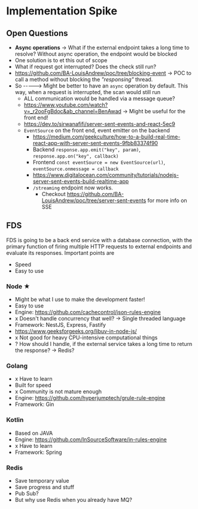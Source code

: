 # Implementation Spike

## Open Questions
- **Async operations** -> What if the external endpoint takes a long time to resolve? Without async operation, the endpoint would be blocked
 - One solution is to et this out of scope
- What if request got interrupted? Does the check still run?
 - https://github.com/BA-LouisAndrew/poc/tree/blocking-event -> POC to call a method without blocking the *"responsing"* thread.
- So -----> Might be better to have an `async` operation by default. This way, when a request is interrupted, the scan would still run
  - ALL communication would be handled via a message queue?
  - https://www.youtube.com/watch?v=_r2ooFgBdoc&ab_channel=BenAwad -> Might be useful for the front end!
  - https://dev.to/sirwanafifi/server-sent-events-and-react-5ec9
  - `EventSource` on the front end, event emitter on the backend
    - https://medium.com/geekculture/how-to-a-build-real-time-react-app-with-server-sent-events-9fbb83374f90
    - Backend `response.app.emit("key", param)`, `response.app.on("key", callback)`
    - Frontend `const eventSource = new EventSource(url)`, `eventSource.onmessage = callback`
    - https://www.digitalocean.com/community/tutorials/nodejs-server-sent-events-build-realtime-app
    - `/streaming` endpoint now works.
      - Checkout https://github.com/BA-LouisAndrew/poc/tree/server-sent-events for more info on SSE

## FDS
FDS is going to be a back end service with a database connection, with the primary function of firing multiple HTTP requests to external endpoints and evaluate its responses.
Important points are
- Speed
- Easy to use

### Node ★
- Might be what I use to make the development faster!
- Easy to use
- Engine: https://github.com/cachecontrol/json-rules-engine
- x Doesn't handle concurrency that well? -> Single threaded language
- Framework: NestJS, Express, Fastify
- https://www.geeksforgeeks.org/libuv-in-node-js/
- x Not good for heavy CPU-intensive computational things
- ? How should I handle, if the external service takes a long time to return the response? -> Redis?
 
### Golang
- x Have to learn
- Built for speed
- x Community is not mature enough
- Engine: https://github.com/hyperjumptech/grule-rule-engine
- Framework: Gin

### Kotlin
- Based on JAVA
- Engine: https://github.com/InSourceSoftware/in-rules-engine
- x Have to learn
- Framework: Spring

### Redis
- Save temporary value
- Save progress and stuff
- Pub Sub?
- But why use Redis when you already have MQ?